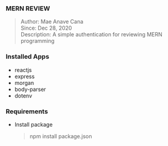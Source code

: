 ### MERN REVIEW
> Author: Mae Anave Cana    
> Since: Dec 28, 2020    
> Description: A simple authentication for reviewing MERN programming


### Installed Apps
- reactjs
- express
- morgan
- body-parser
- dotenv


### Requirements
- Install package
   > npm install package.json
